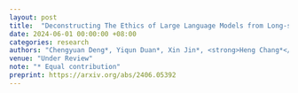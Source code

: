 ```yaml
---
layout: post
title:  "Deconstructing The Ethics of Large Language Models from Long-standing Issues to New-emerging Dilemmas"
date: 2024-06-01 00:00:00 +08:00
categories: research
authors: "Chengyuan Deng*, Yiqun Duan*, Xin Jin*, <strong>Heng Chang*</strong>, et al."
venue: "Under Review"
note: "* Equal contribution"
preprint: https://arxiv.org/abs/2406.05392
---
```


